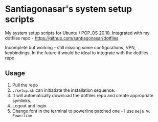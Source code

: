 # Santiagonasar's system setup scripts

My system setup scripts for Ubuntu / POP_OS 20.10.
Integrated with my dotfiles repo -  https://github.com/santiagonasar/dotfiles

Incomplete but working - still missing some configurations, VPN, keybindings. In the future it would be ideal to integrate with the dotfiles repo.

## Usage
1. Pull the repo
2. `./setup.sh` can initiatiate the installation sequence.
3. It will automatically download the dotfiles repo and create appropriate symlinks.
4. Logout and login.
5. Change font in the terminal to powerline patched one - I use `Deja Vu Powerline`


